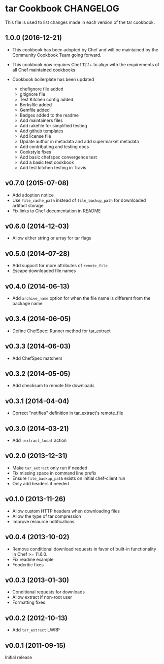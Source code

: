 # tar Cookbook CHANGELOG

This file is used to list changes made in each version of the tar cookbook.

## 1.0.0 (2016-12-21)

- This cookbook has been adopted by Chef and will be maintained by the Community Cookbook Team going forward.
- This cookbook now requires Chef 12.1+ to align with the requirements of all Chef maintained cookbooks
- Cookbook boilerplate has been updated

  - chefignore file added
  - gitignore file
  - Test Kitchen config added
  - Berksfile added
  - Gemfile added
  - Badges added to the readme
  - Add maintainers files
  - Add rakefile for simplified testing
  - Add github templates
  - Add license file
  - Update author in metadata and add supermarket metadata
  - Add contributing and testing docs
  - Cookstyle fixes
  - Add basic chefspec convergence test
  - Add a basic test cookbook
  - Add test kitchen testing in Travis

## v0.7.0 (2015-07-08)

- Add adoption notice
- Use `file_cache_path` instead of `file_backup_path` for downloaded artifact storage
- Fix links to Chef documentation in README

## v0.6.0 (2014-12-03)

- Allow either string or array for tar flags

## v0.5.0 (2014-07-28)

- Add support for more attributes of `remote_file`
- Escape downloaded file names

## v0.4.0 (2014-06-13)

- Add `archive_name` option for when the file name is different from the package name

## v0.3.4 (2014-06-05)

- Define ChefSpec::Runner method for tar_extract

## v0.3.3 (2014-06-03)

- Add ChefSpec matchers

## v0.3.2 (2014-05-05)

- Add checksum to remote file downloads

## v0.3.1 (2014-04-04)

- Correct "notifies" definition in tar_extract's remote_file

## v0.3.0 (2014-03-21)

- Add `:extract_local` action

## v0.2.0 (2013-12-31)

- Make `tar_extract` only run if needed
- Fix missing space in command line prefix
- Ensure `file_backup_path` exists on initial chef-client run
- Only add headers if needed

## v0.1.0 (2013-11-26)

- Allow custom HTTP headers when downloading files
- Allow the type of tar compression
- Improve resource notifications

## v0.0.4 (2013-10-02)

- Remove conditional download requests in favor of built-in functionality in Chef >= 11.6.0.
- Fix readme example
- Foodcritic fixes

## v0.0.3 (2013-01-30)

- Conditional requests for downloads
- Allow extract if non-root user
- Formatting fixes

## v0.0.2 (2012-10-13)

- Add `tar_extract` LWRP

## v0.0.1 (2011-09-15)

Initial release
